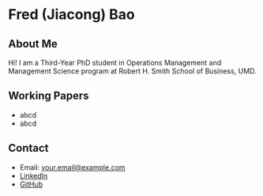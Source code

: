 # Fred (Jiacong) Bao

## About Me
Hi! I am a Third-Year PhD student in Operations Management and Management Science program at Robert H. Smith School of Business, UMD.

## Working Papers
- abcd
- abcd

## Contact
- Email: your.email@example.com
- [LinkedIn](your-linkedin-url)
- [GitHub](your-github-profile-url)
